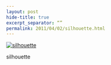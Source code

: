 ```yaml
---
layout: post
hide-title: true
excerpt_separator: “”
permalink: 2011/04/02/silhouette.html
---
```

[![silhouette](https://dl.dropbox.com/u/4255155/blog/600/silhouette.jpg)](https://dl.dropbox.com/u/4255155/blog/silhouette.jpg)

silhouette